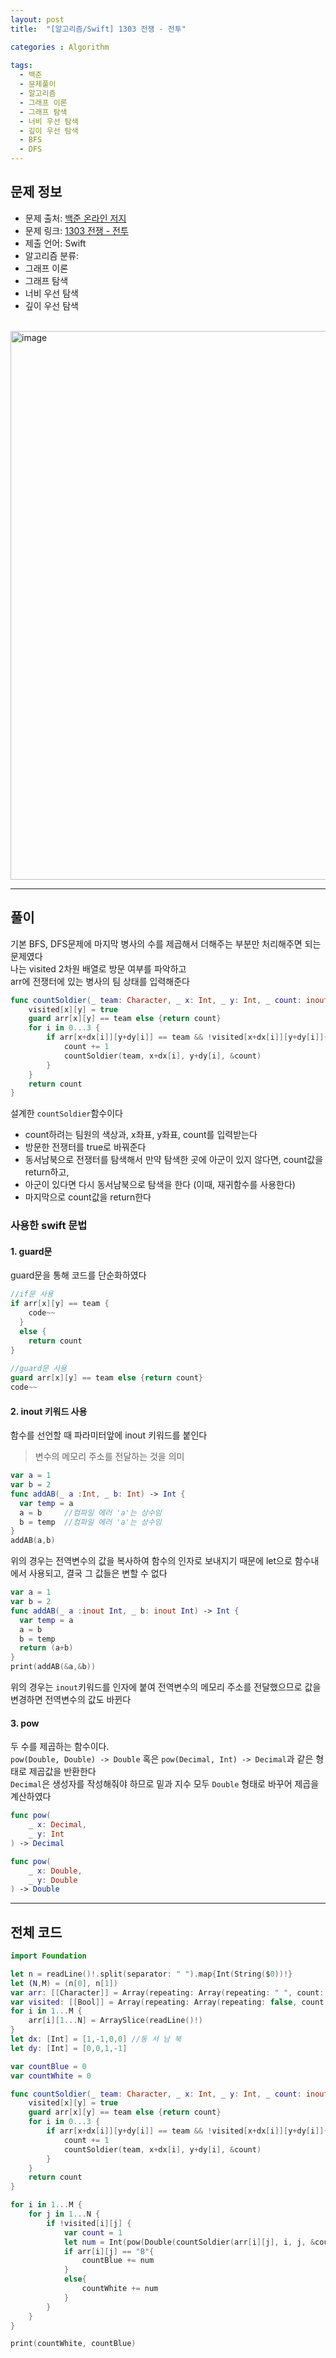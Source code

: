 ```yaml
---
layout: post
title:  "[알고리즘/Swift] 1303 전쟁 - 전투"

categories : Algorithm
  
tags:
  - 백준
  - 문제풀이
  - 알고리즘
  - 그래프 이론
  - 그래프 탐색
  - 너비 우선 탐색
  - 깊이 우선 탐색
  - BFS
  - DFS
---
```


## 문제 정보
 - 문제 출처: [백준 온라인 저지](http://boj.kr/)
 - 문제 링크: [1303 전쟁 - 전투](https://www.acmicpc.net/problem/1303)
 - 제출 언어: Swift
 - 알고리즘 분류: 
  - 그래프 이론
  - 그래프 탐색
  - 너비 우선 탐색
  - 깊이 우선 탐색

 <br>
<img width="878" alt="image" src="https://user-images.githubusercontent.com/110437548/223906047-f902dacd-7c2b-4980-a798-ec4dbedc9e74.png">   

* * *    
## 풀이      
기본 BFS, DFS문제에 마지막 병사의 수를 제곱해서 더해주는 부분만 처리해주면 되는 문제였다     
나는 visited 2차원 배열로 방문 여부를 파악하고     
arr에 전쟁터에 있는 병사의 팀 상태를 입력해준다       
```swift
func countSoldier(_ team: Character, _ x: Int, _ y: Int, _ count: inout Int) -> Int {
    visited[x][y] = true
    guard arr[x][y] == team else {return count}
    for i in 0...3 {
        if arr[x+dx[i]][y+dy[i]] == team && !visited[x+dx[i]][y+dy[i]]{
            count += 1
            countSoldier(team, x+dx[i], y+dy[i], &count)
        }
    }
    return count
}
```   
설계한 `countSoldier`함수이다      
- count하려는 팀원의 색상과, x좌표, y좌표, count를 입력받는다   
- 방문한 전쟁터를 true로 바꿔준다   
- 동서남북으로 전쟁터를 탐색해서 만약 탐색한 곳에 아군이 있지 않다면, count값을 return하고,    
- 아군이 있다면 다시 동서남북으로 탐색을 한다 (이때, 재귀함수를 사용한다)   
- 마지막으로 count값을 return한다       


### 사용한 swift 문법   
#### 1. guard문   
guard문을 통해 코드를 단순화하였다      


```swift
//if문 사용
if arr[x][y] == team {
    code~~
  }
  else {
    return count
}
   
//guard문 사용
guard arr[x][y] == team else {return count}
code~~
```        
   
#### 2. inout 키워드 사용
함수를 선언할 때 파라미터앞에 inout 키워드를 붙인다    
> 변수의 메모리 주소를 전달하는 것을 의미    
   
```swift
var a = 1
var b = 2
func addAB(_ a :Int, _ b: Int) -> Int {
  var temp = a
  a = b     //컴파일 에러 'a'는 상수임
  b = temp  //컴파일 에러 'a'는 상수임
}
addAB(a,b)
```   

위의 경우는 전역변수의 값을 복사하여 함수의 인자로 보내지기 때문에 let으로 함수내에서 사용되고, 결국 그 값들은 변할 수 없다     

```swift
var a = 1
var b = 2
func addAB(_ a :inout Int, _ b: inout Int) -> Int {
  var temp = a
  a = b
  b = temp
  return (a+b)
}
print(addAB(&a,&b))
```     
위의 경우는 `inout`키워드를 인자에 붙여 전역변수의 메모리 주소를 전달했으므로 값을 변경하면 전역변수의 값도 바뀐다     


#### 3. pow   
두 수를 제곱하는 함수이다.     
`pow(Double, Double) -> Double` 혹은 `pow(Decimal, Int) -> Decimal`과 같은 형태로 제곱값을 반환한다   
`Decimal`은 생성자를 작성해줘야 하므로 밑과 지수 모두 `Double` 형태로 바꾸어 제곱을 계산하였다    

```swift
func pow(
    _ x: Decimal,
    _ y: Int
) -> Decimal

func pow(
    _ x: Double,
    _ y: Double
) -> Double
```   

* * *   

## 전체 코드
```swift
import Foundation

let n = readLine()!.split(separator: " ").map{Int(String($0))!}
let (N,M) = (n[0], n[1])
var arr: [[Character]] = Array(repeating: Array(repeating: " ", count: N+2), count: M+2)
var visited: [[Bool]] = Array(repeating: Array(repeating: false, count: N+2), count: M+2)
for i in 1...M {
    arr[i][1...N] = ArraySlice(readLine()!)
}
let dx: [Int] = [1,-1,0,0] //동 서 남 북
let dy: [Int] = [0,0,1,-1]

var countBlue = 0
var countWhite = 0

func countSoldier(_ team: Character, _ x: Int, _ y: Int, _ count: inout Int) -> Int {
    visited[x][y] = true
    guard arr[x][y] == team else {return count}
    for i in 0...3 {
        if arr[x+dx[i]][y+dy[i]] == team && !visited[x+dx[i]][y+dy[i]]{
            count += 1
            countSoldier(team, x+dx[i], y+dy[i], &count)
        }
    }
    return count
}

for i in 1...M {
    for j in 1...N {
        if !visited[i][j] {
            var count = 1
            let num = Int(pow(Double(countSoldier(arr[i][j], i, j, &count)), Double(2)))
            if arr[i][j] == "B"{
                countBlue += num
            }
            else{
                countWhite += num
            }
        }
    }
}

print(countWhite, countBlue)
```
